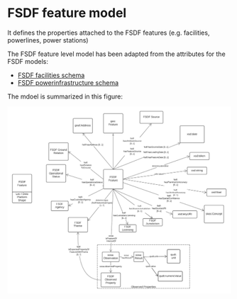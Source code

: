 # FSDF feature model

It defines the properties attached to the FSDF features (e.g. facilities, powerlines, power stations)

The FSDF feature level model has been adapted from the attributes for the FSDF models:

- [FSDF facilities schema](https://github.com/GeoscienceAustralia/FSDF-Facilities)
- [FSDF powerinfrastructure schema](https://github.com/GeoscienceAustralia/FSDF-PowerInfrastructure)

The mdoel is summarized in this figure: 

![FSDF feature ontology diagram](images/FSDF-Feature-Ontology-diagram.png)
